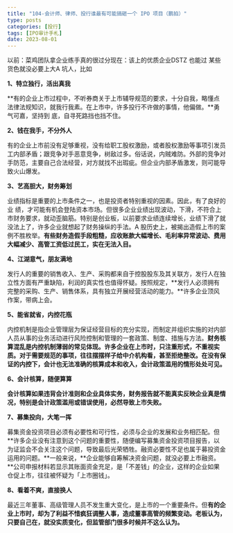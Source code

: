 ```yaml
---
title: "104-会计师、律师、投行谁最有可能搞砸一个 IPO 项目（鹏拍）"
type: posts
categories: [投行]
tags: [IPO审计手札]
date: 2023-08-01
---
```

以前：菜鸡团队拿企业练手真的很过分现在：该上的优质企业DSTZ 也能过 某些货色就没必要上大A 坑人，比如 

**1、特立独行，活出真我**

**有的企业上市过程中，不听券商关于上市辅导规范的要求，十分自我，略懂点法律法规知识，就我行我素。在上市中，许多投行不许做的事情，他偏做。**勇气可嘉，坚持到 底，自寻死路挡也挡不住。

**2、钱在我手，不分外人**

有的企业上市前没有足够重视，没有给职工股权激励，或者股权激励等事项引发员工内部矛盾；跟竞争对手恶意竞争，树敌过多。俗话说，内贼难防。外部的竞争对手防范，主要自己合法经营，对方就找不出瑕疵。但企业内部矛盾激发，则可能导致火山爆发。

**3、艺高胆大，财务筹划**

业绩指标是重要的上市条件之一，也是投资者特别重视的因素。因此，有了良好的业 绩，才可能有机会登陆资本市场。但很多企业业绩出现波动，下滑，不符合上市财务要求，就动歪脑筋。特别是创业板，以前要求业绩连续增长，业绩下滑了就没法上了，许多企业就想起了财务操纵的手法。A 股历史上，被揭出造假上市的案例不胜枚举。**有些财务造假手段粗糙，应收账款大幅增长、毛利率异常波动、费用大幅减少、高管工资低过民工，实在无法入目。**

**4、江湖意气，朋友满地**

发行人的重要的销售收入、生产、采购都来自于控股股东及其关联方，发行人在独立性方面有严重缺陷，利润的真实性也值得怀疑。按照规定，**发行人必须拥有完整的采购、生产、销售体系，具有独立开展经营活动的能力。**许多企业顶风作案，带病上会。

**5、能省就省，内控花瓶**

内控机制是指企业管理层为保证经营目标的充分实现，而制定并组织实施的对内部人员从事的业务活动进行风险控制和管理的一套政策、制度、措施与方法。**财务核算混乱是内控机制薄弱的常见体现。许多企业在上市时，只注重形式，不重视实质。对于需要规范的事项，往往摆摆样子给中介机构看，甚至拒绝整改。在没有保证的内控下，会计也无法准确的核算成本和收入，会计政策滥用的情形处处可见。**

**6、会计核算，随便算算**

**会计核算如果违背会计准则和企业具体实务，财务报告就不能真实反映企业真是情况，特别是会计政策滥用或错误使用，必然导致上市失败。**

**7、募集投向，大笔一挥**

募集资金投资项目必须有必要性和可行性，必须与企业的发展和业务相匹配。但**许多企业没有注意到这个问题的重要性，随便编写募集资金投资项目报告，以为证监会不会关注这个问题，导致最后光荣牺牲。融资必要性不足也属于募投资金运用的问题。**一般来说，**企业能够自筹解决资金问题，就没必要上市融资。**公司申报材料若显示其账面资金充足，是「不差钱」的企业，这样的企业如果仓促上市，往往被怀疑为「上市圈钱」。

**8、看着不爽，直接换人**

最近三年董事、高级管理人员不发生重大变化，是上市的一个重要条件。但**有的企业上市时，却为了利益不惜疯狂调整人事，造成董事高管的频繁变动。老板认为，只要自己在，就没实质变化，但监管部门很多时候并不这么认为。**